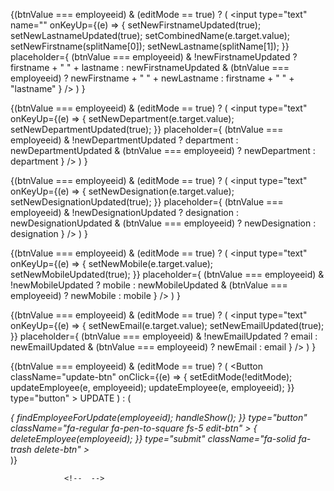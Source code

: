<!-- NEED TO MAKE MODAL ABSOLUTE TO BODY ELEMENT:
    The modal element will need to be the child of the body
    the modal will have to get info from the  project card somehow
        we can add the modal to the app section and only show modal when its clikcked
        but how will the information from the card get to the modal?

PROJECTS DASH
  // for each project we are getting a department
  // we want to get all of the employees that have the same dept as the project department
  //     filter through the employees and return all employees that have the same department as the current project


 -->

 <!-- 
 (Project Card)
    when we click the project edit button, the button sets project with all info thats on card currently  (fn given by all projects)
(all projects)
    then the state for that card is passed into the modal 
(project modal)
    want to set new values in the update button so it can get passed to the project update function in all projects

    the new title is coming from the projectmodal set state in (all projects)
 
 The title states and update states should be in project modal
 the project modal can then set all of the states and transfer back into project card (as props) and all projects project set state when save is clicked
 
 edit project button, when clicked, the option panel goes away
 
 
 when i hit edit, it gets all info from card
 when i change 1 field, it sets the proj to update to that updated field and whatever was in the handle proj state when the module was first loaded

 so when we load the module, we need to populate with everything that was sent to the server

 when i change 1 field and update, everything else clears and is undefined


 for each input change we are getting everything from the project to update (whic is empty on load) and setting new field
    we need to populate the project info for modal when we handle project to updates

UPDATE PROJECT CARD STATE
    we need to update the projects state when the update btn is clicked so the changes show immediately and not only on refresh

    find the project id that matches projectto update id then set projects with the project to update
    
 
 
 
 
 
 
 
 
 
 
 
 
 
 
 
 
 
 
 
 
 
 
 
 
 
 
 
 
 
 
 
 
 
 
 
 
 
 
 
 
 
 
 
 
 
 
 
 
 
 
 
 
 
 
 
 
 
 
 
 
 
 
 
 
 
 
 
  -->

{(btnValue === employeeid) & (editMode == true) ? (
<input
type="text"
name=""
onKeyUp={(e) => {
setNewFirstnameUpdated(true);
setNewLastnameUpdated(true);
setCombinedName(e.target.value);
setNewFirstname(splitName[0]);
setNewLastname(splitName[1]);
}}
placeholder={
(btnValue === employeeid) & !newFirstnameUpdated
? firstname + " " + lastname
: newFirstnameUpdated & (btnValue === employeeid)
? newFirstname + " " + newLastname
: firstname + " " + "lastname"
}
/>
)
}

<!--  -->

{(btnValue === employeeid) & (editMode == true) ? (
<input
type="text"
onKeyUp={(e) => {
setNewDepartment(e.target.value);
setNewDepartmentUpdated(true);
}}
placeholder={
(btnValue === employeeid) & !newDepartmentUpdated
? department
: newDepartmentUpdated & (btnValue === employeeid)
? newDepartment
: department
}
/>
)
}

<!--  -->

{(btnValue === employeeid) & (editMode == true) ? (
<input
type="text"
onKeyUp={(e) => {
setNewDesignation(e.target.value);
setNewDesignationUpdated(true);
}}
placeholder={
(btnValue === employeeid) & !newDesignationUpdated
? designation
: newDesignationUpdated & (btnValue === employeeid)
? newDesignation
: designation
}
/>
)
}

<!--  -->

{(btnValue === employeeid) & (editMode == true) ? (
<input
type="text"
onKeyUp={(e) => {
setNewMobile(e.target.value);
setNewMobileUpdated(true);
}}
placeholder={
(btnValue === employeeid) & !newMobileUpdated
? mobile
: newMobileUpdated & (btnValue === employeeid)
? newMobile
: mobile
}
/>
)
}

<!--  -->

{(btnValue === employeeid) & (editMode == true) ? (
<input
type="text"
onKeyUp={(e) => {
setNewEmail(e.target.value);
setNewEmailUpdated(true);
}}
placeholder={
(btnValue === employeeid) & !newEmailUpdated
? email
: newEmailUpdated & (btnValue === employeeid)
? newEmail
: email
}
/>
)
}

<!-- BTNS FUNCTIONALITY -->

{(btnValue === employeeid) & (editMode == true) ? (
<Button
className="update-btn"
onClick={(e) => {
setEditMode(!editMode);
updateEmployee(e, employeeid);
updateEmployee(e, employeeid);
}}
type="button" >
UPDATE
</Button>
) : (

<div className="form-btns">
<i
onClick={(e) => {
findEmployeeForUpdate(employeeid);
handleShow();
}}
type="button"
className="fa-regular fa-pen-to-square fs-5 edit-btn" ></i>
<i
onClick={() => {
deleteEmployee(employeeid);
}}
type="submit"
className="fa-solid fa-trash delete-btn" ></i>
</div>
)}

                <!--  -->
